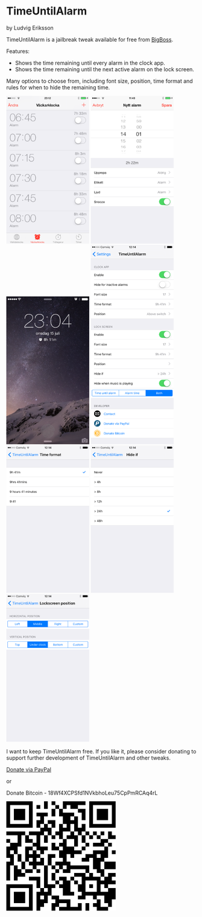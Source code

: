 # TimeUntilAlarm
by Ludvig Eriksson

TimeUntilAlarm is a jailbreak tweak available for free from [BigBoss](http://moreinfo.thebigboss.org/moreinfo/depiction.php?file=timeuntilalarmDp).

Features:

- Shows the time remaining until every alarm in the clock app.
- Shows the time remaining until the next active alarm on the lock screen.

Many options to choose from, including font size, position, time format and rules for when to hide the remaining time.

<img src="/Screenshots/1.png" alt="Screenshot 1" width="220"/>
<img src="/Screenshots/2.png" alt="Screenshot 2" width="220"/>
<img src="/Screenshots/3.png" alt="Screenshot 3" width="220"/>
<img src="/Screenshots/4.png" alt="Screenshot 4" width="220"/>
<img src="/Screenshots/5.png" alt="Screenshot 4" width="220"/>
<img src="/Screenshots/6.png" alt="Screenshot 4" width="220"/>
<img src="/Screenshots/7.png" alt="Screenshot 4" width="220"/>

I want to keep TimeUntilAlarm free. If you like it, please consider donating to support further development of TimeUntilAlarm and other tweaks.

[Donate via PayPal](https://www.paypal.com/cgi-bin/webscr?cmd=_donations&business=ludvigeriksson%40icloud%2ecom&lc=US&item_name=Donation%20to%20Ludvig%20Eriksson&no_note=0&currency_code=USD&bn=PP%2dDonationsBF%3abtn_donateCC_LG%2egif%3aNonHostedGuest)

or

Donate Bitcoin - 18Wf4XCPSfd1NVkbhoLeu75CpPmRCAq4rL

<img src="/Screenshots/Bitcoin.png" alt="Bitcoin"/>
